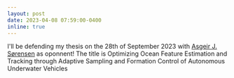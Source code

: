 ```yaml
---
layout: post
date: 2023-04-08 07:59:00-0400
inline: true
---
```


I'll be defending my thesis on the 28th of September 2023 with <a href="https://www.ntnu.edu/employees/asgeir.sorensen" target="_blank">Asgeir J. Sørensen</a> as oponnent! 
The title is Optimizing Ocean Feature Estimation and Tracking through Adaptive Sampling and Formation Control of Autonomous Underwater Vehicles
